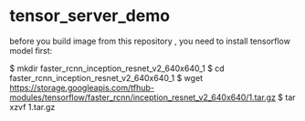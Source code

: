 # tensor_server_demo

before you build image from this repository , you need to install tensorflow model first:

$ mkdir faster_rcnn_inception_resnet_v2_640x640_1
$ cd faster_rcnn_inception_resnet_v2_640x640_1
$ wget https://storage.googleapis.com/tfhub-modules/tensorflow/faster_rcnn/inception_resnet_v2_640x640/1.tar.gz
$ tar xzvf 1.tar.gz
